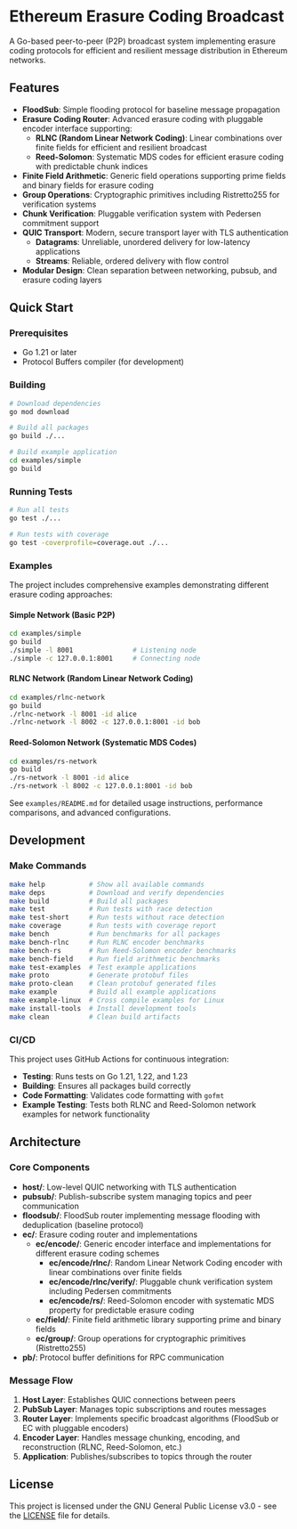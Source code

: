 # Ethereum Erasure Coding Broadcast

A Go-based peer-to-peer (P2P) broadcast system implementing erasure coding protocols for efficient and resilient message distribution in Ethereum networks.

## Features

- **FloodSub**: Simple flooding protocol for baseline message propagation
- **Erasure Coding Router**: Advanced erasure coding with pluggable encoder interface supporting:
  - **RLNC (Random Linear Network Coding)**: Linear combinations over finite fields for efficient and resilient broadcast
  - **Reed-Solomon**: Systematic MDS codes for efficient erasure coding with predictable chunk indices
- **Finite Field Arithmetic**: Generic field operations supporting prime fields and binary fields for erasure coding
- **Group Operations**: Cryptographic primitives including Ristretto255 for verification systems
- **Chunk Verification**: Pluggable verification system with Pedersen commitment support
- **QUIC Transport**: Modern, secure transport layer with TLS authentication
  - **Datagrams**: Unreliable, unordered delivery for low-latency applications
  - **Streams**: Reliable, ordered delivery with flow control
- **Modular Design**: Clean separation between networking, pubsub, and erasure coding layers

## Quick Start

### Prerequisites

- Go 1.21 or later
- Protocol Buffers compiler (for development)

### Building

```bash
# Download dependencies
go mod download

# Build all packages
go build ./...

# Build example application
cd examples/simple
go build
```

### Running Tests

```bash
# Run all tests
go test ./...

# Run tests with coverage
go test -coverprofile=coverage.out ./...
```

### Examples

The project includes comprehensive examples demonstrating different erasure coding approaches:

#### Simple Network (Basic P2P)
```bash
cd examples/simple
go build
./simple -l 8001               # Listening node
./simple -c 127.0.0.1:8001     # Connecting node
```

#### RLNC Network (Random Linear Network Coding)
```bash
cd examples/rlnc-network
go build
./rlnc-network -l 8001 -id alice
./rlnc-network -l 8002 -c 127.0.0.1:8001 -id bob
```

#### Reed-Solomon Network (Systematic MDS Codes)
```bash
cd examples/rs-network
go build
./rs-network -l 8001 -id alice
./rs-network -l 8002 -c 127.0.0.1:8001 -id bob
```

See `examples/README.md` for detailed usage instructions, performance comparisons, and advanced configurations.

## Development

### Make Commands

```bash
make help           # Show all available commands
make deps           # Download and verify dependencies
make build          # Build all packages
make test           # Run tests with race detection
make test-short     # Run tests without race detection
make coverage       # Run tests with coverage report
make bench          # Run benchmarks for all packages
make bench-rlnc     # Run RLNC encoder benchmarks
make bench-rs       # Run Reed-Solomon encoder benchmarks
make bench-field    # Run field arithmetic benchmarks
make test-examples  # Test example applications
make proto          # Generate protobuf files
make proto-clean    # Clean protobuf generated files
make example        # Build all example applications
make example-linux  # Cross compile examples for Linux
make install-tools  # Install development tools
make clean          # Clean build artifacts
```

### CI/CD

This project uses GitHub Actions for continuous integration:

- **Testing**: Runs tests on Go 1.21, 1.22, and 1.23
- **Building**: Ensures all packages build correctly
- **Code Formatting**: Validates code formatting with `gofmt`
- **Example Testing**: Tests both RLNC and Reed-Solomon network examples for network functionality

## Architecture

### Core Components

- **host/**: Low-level QUIC networking with TLS authentication
- **pubsub/**: Publish-subscribe system managing topics and peer communication
- **floodsub/**: FloodSub router implementing message flooding with deduplication (baseline protocol)
- **ec/**: Erasure coding router and implementations
  - **ec/encode/**: Generic encoder interface and implementations for different erasure coding schemes
    - **ec/encode/rlnc/**: Random Linear Network Coding encoder with linear combinations over finite fields
    - **ec/encode/rlnc/verify/**: Pluggable chunk verification system including Pedersen commitments
    - **ec/encode/rs/**: Reed-Solomon encoder with systematic MDS property for predictable erasure coding
  - **ec/field/**: Finite field arithmetic library supporting prime and binary fields
  - **ec/group/**: Group operations for cryptographic primitives (Ristretto255)
- **pb/**: Protocol buffer definitions for RPC communication

### Message Flow

1. **Host Layer**: Establishes QUIC connections between peers
2. **PubSub Layer**: Manages topic subscriptions and routes messages
3. **Router Layer**: Implements specific broadcast algorithms (FloodSub or EC with pluggable encoders)
4. **Encoder Layer**: Handles message chunking, encoding, and reconstruction (RLNC, Reed-Solomon, etc.)
5. **Application**: Publishes/subscribes to topics through the router

## License

This project is licensed under the GNU General Public License v3.0 - see the [LICENSE](LICENSE) file for details.
